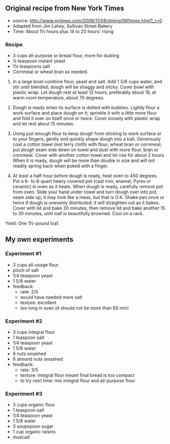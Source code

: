 ## Original recipe from New York Times
* source: http://www.nytimes.com/2006/11/08/dining/081mrex.html?_r=0
* Adapted from Jim Lahey, Sullivan Street Bakery
* Time: About 1½ hours plus 14 to 20 hours’ rising 

### Recipe
* 3 cups all-purpose or bread flour, more for dusting
* ¼ teaspoon instant yeast
* 1¼ teaspoons salt
* Cornmeal or wheat bran as needed.

1. In a large bowl combine flour, yeast and salt. Add 1 5/8 cups water, and stir until blended; dough will be shaggy and sticky. Cover bowl with plastic wrap. Let dough rest at least 12 hours, preferably about 18, at warm room temperature, about 70 degrees.

2. Dough is ready when its surface is dotted with bubbles. Lightly flour a work surface and place dough on it; sprinkle it with a little more flour and fold it over on itself once or twice. Cover loosely with plastic wrap and let rest about 15 minutes.

3. Using just enough flour to keep dough from sticking to work surface or to your fingers, gently and quickly shape dough into a ball. Generously coat a cotton towel (not terry cloth) with flour, wheat bran or cornmeal; put dough seam side down on towel and dust with more flour, bran or cornmeal. Cover with another cotton towel and let rise for about 2 hours. When it is ready, dough will be more than double in size and will not readily spring back when poked with a finger.

4. At least a half-hour before dough is ready, heat oven to 450 degrees. Put a 6- to 8-quart heavy covered pot (cast iron, enamel, Pyrex or ceramic) in oven as it heats. When dough is ready, carefully remove pot from oven. Slide your hand under towel and turn dough over into pot, seam side up; it may look like a mess, but that is O.K. Shake pan once or twice if dough is unevenly distributed; it will straighten out as it bakes. Cover with lid and bake 30 minutes, then remove lid and bake another 15 to 30 minutes, until loaf is beautifully browned. Cool on a rack.

Yield: One 1½-pound loaf. 


## My own experiments

### Experiment #1
* 3 cups all-usage flour
* pinch of salt
* 1/4 teaspoon yeast
* 1 5/8 water
* feedback:
  * rate: 2/5
  * would have needed more salt
  * texture: excellent
  * too long in oven (it should not be more than 60 min)

### Experiment #2
* 3 cups integral flour
* 1 teaspoon salt
* 1/4 teaspoon yeast
* 1 5/8 water
* 6 nuts smashed
* 6 almond nuts smashed
* feedback:
  * rate: 3/5
  * texture: integral flour meant final bread is too compact
  * to try next time: mix integral flour and all-purpose flour

### Experiment #3
* 3 cups organic flour
* 1 teaspoon salt
* 1/4 teaspoon yeast
* 1 5/8 water
* 3 soupspoon sugar
* 1 cup organic raisins
* muscad
